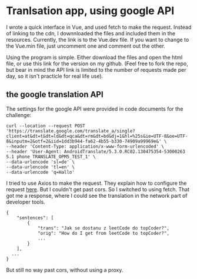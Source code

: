 # Tranlsation app, using google API
I wrote a quick interface in Vue, and used fetch to make the request. Instead of linking to the cdn, I downnloaded the files and included them in the resources. Currently, the link is to the Vue.dev file. If you want to change to the Vue.min file, just uncomment one and comment out the other.

Using the program is simple. Either download the files and open the html file, or use this link for the version on my github. (Feel free to fork the repo, but bear in mind the API link is limited to the number of requests made per day, so it isn't practicle for real life use).

## the google translation API
The settings for the google API were provided in code documents for the challenge:

```
curl --location --request POST 'https://translate.google.com/translate_a/single?client=at&dt=t&dt=ld&dt=qca&dt=rm&dt=bd&dj=1&hl=%25s&ie=UTF-8&oe=UTF-8&inputm=2&otf=2&iid=1dd3b944-fa62-4b55-b330-74909a99969e&' \
--header 'Content-Type: application/x-www-form-urlencoded' \
--header 'User-Agent: AndroidTranslate/5.3.0.RC02.130475354-53000263 5.1 phone TRANSLATE_OPM5_TEST_1' \
--data-urlencode 'sl=de' \
--data-urlencode 'tl=en' \
--data-urlencode 'q=Hallo'
```

I tried to use Axios to make the request. They explain how to configure the request [here](https://axios-http.com/docs/req_config/). But I couldn't get past cors. So I switched to using fetch. That got me a response, where I could see the translation in the network part of developer tools.

```
{
	"sentences": [
		{
			"trans": "Jak se dostanu z leetCode do topCoder?",
			"orig": "How do I get from leetCode to topCoder?",
			...
		}
	],
  ...
}
```
But still no way past cors, without using a proxy.
